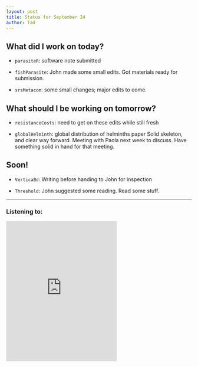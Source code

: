 ```yaml
---
layout: post
title: Status for September 24
author: Tad
---
```



## What did I work on today?

* `parasiteR`: software note submitted 

* `fishParasite`: John made some small edits. Got materials ready for submission.

* `srsMetacom`: some small changes; major edits to come.


## What should I be working on tomorrow?

* `resistanceCosts`: need to get on these edits while still fresh

* `globalHelminth`: global distribution of helminths paper 
Solid skeleton, and clear way forward. Meeting with Paola next week to discuss. Have something solid in hand for that meeting.




## Soon!

* `VerticaBd`: Writing before handing to John for inspection

* `Threshold`: John suggested some reading. Read some stuff.







---

### Listening to:


<iframe src="https://embed.spotify.com/?uri=spotify:track:1yRnoqg1Q7ceZUvnyJvX7N" width="300" height="380" frameborder="0" allowtransparency="true"></iframe>


<i class="fa fa-code" style="color:pink"> </i>

